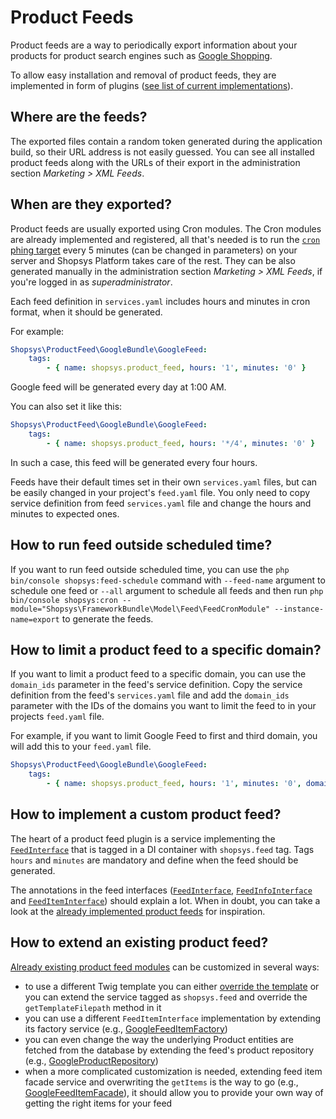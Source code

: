 # Product Feeds

Product feeds are a way to periodically export information about your products for product search engines such as [Google Shopping](https://www.google.com/shopping).

To allow easy installation and removal of product feeds, they are implemented in form of plugins ([see list of current implementations](https://github.com/search?q=topic%3Aproduct-feed+org%3Ashopsys)).

## Where are the feeds?

The exported files contain a random token generated during the application build, so their URL address is not easily guessed.
You can see all installed product feeds along with the URLs of their export in the administration section _Marketing > XML Feeds_.

## When are they exported?

Product feeds are usually exported using Cron modules.
The Cron modules are already implemented and registered, all that's needed is to run the [`cron` phing target](../introduction/console-commands-for-application-management-phing-targets.md#cron) every 5 minutes (can be changed in parameters) on your server and Shopsys Platform takes care of the rest.
They can be also generated manually in the administration section _Marketing > XML Feeds_, if you're logged in as _superadministrator_.

Each feed definition in `services.yaml` includes hours and minutes in cron format, when it should be generated.

For example:

```yaml
Shopsys\ProductFeed\GoogleBundle\GoogleFeed:
    tags:
        - { name: shopsys.product_feed, hours: '1', minutes: '0' }
```

Google feed will be generated every day at 1:00 AM.

You can also set it like this:

```yaml
Shopsys\ProductFeed\GoogleBundle\GoogleFeed:
    tags:
        - { name: shopsys.product_feed, hours: '*/4', minutes: '0' }
```

In such a case, this feed will be generated every four hours.

Feeds have their default times set in their own `services.yaml` files, but can be easily changed in your project's `feed.yaml` file.
You only need to copy service definition from feed `services.yaml` file and change the hours and minutes to expected ones.

## How to run feed outside scheduled time?

If you want to run feed outside scheduled time, you can use the `php bin/console shopsys:feed-schedule` command with `--feed-name` argument to schedule one feed or `--all` argument to schedule all feeds and then run `php bin/console shopsys:cron --module="Shopsys\FrameworkBundle\Model\Feed\FeedCronModule" --instance-name=export` to generate the feeds.

## How to limit a product feed to a specific domain?

If you want to limit a product feed to a specific domain, you can use the `domain_ids` parameter in the feed's service definition.
Copy the service definition from the feed's `services.yaml` file and add the `domain_ids` parameter with the IDs of the domains you want to limit the feed to in your projects `feed.yaml` file.

For example, if you want to limit Google Feed to first and third domain, you will add this to your `feed.yaml` file.

```yaml
Shopsys\ProductFeed\GoogleBundle\GoogleFeed:
    tags:
        - { name: shopsys.product_feed, hours: '1', minutes: '0', domain_ids: '1,3' }
```

## How to implement a custom product feed?

The heart of a product feed plugin is a service implementing the [`FeedInterface`]({{github.link}}/packages/framework/src/Model/Feed/FeedInterface.php) that is tagged in a DI container with `shopsys.feed` tag.
Tags `hours` and `minutes` are mandatory and define when the feed should be generated.

The annotations in the feed interfaces ([`FeedInterface`]({{github.link}}/packages/framework/src/Model/Feed/FeedInterface.php), [`FeedInfoInterface`]({{github.link}}/packages/framework/src/Model/Feed/FeedInfoInterface.php) and [`FeedItemInterface`]({{github.link}}/packages/framework/src/Model/Feed/FeedItemInterface.php)) should explain a lot.
When in doubt, you can take a look at the [already implemented product feeds](https://github.com/search?q=topic%3Aproduct-feed+org%3Ashopsys) for inspiration.

## How to extend an existing product feed?

[Already existing product feed modules](https://github.com/search?q=topic%3Aproduct-feed+org%3Ashopsys) can be customized in several ways:

-   to use a different Twig template you can either [override the template](https://symfony.com/doc/3.3/templating/overriding.html)
    or you can extend the service tagged as `shopsys.feed` and override the `getTemplateFilepath` method in it
-   you can use a different `FeedItemInterface` implementation by extending its factory service
    (e.g., [GoogleFeedItemFactory]({{github.link}}/packages/product-feed-google/src/Model/FeedItem/GoogleFeedItemFactory.php))
-   you can even change the way the underlying Product entities are fetched from the database by extending the feed's product repository
    (e.g., [GoogleProductRepository]({{github.link}}/packages/product-feed-google/src/Model/Product/GoogleProductRepository.php))
-   when a more complicated customization is needed, extending feed item facade service and overwriting the `getItems` is the way to go
    (e.g., [GoogleFeedItemFacade]({{github.link}}/packages/product-feed-google/src/Model/FeedItem/GoogleFeedItemFacade.php)),
    it should allow you to provide your own way of getting the right items for your feed
